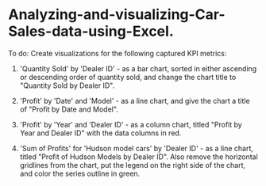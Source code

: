 # Analyzing-and-visualizing-Car-Sales-data-using-Excel.

To do:
Create visualizations for the following captured KPI metrics:

1) 'Quantity Sold' by 'Dealer ID' - as a bar chart, sorted in either ascending or descending order of quantity sold, and change the chart title to "Quantity Sold by Dealer ID".

2) 'Profit' by 'Date' and 'Model' - as a line chart, and give the chart a title of "Profit by Date and Model".

3) 'Profit' by 'Year' and 'Dealer ID' - as a column chart, titled "Profit by Year and Dealer ID" with the data columns in red.

4) 'Sum of Profits' for 'Hudson model cars' by 'Dealer ID' - as a line chart, titled "Profit of Hudson Models by Dealer ID". Also remove the horizontal gridlines from the chart, put the legend on the right side of the chart, and color the series outline in green.

